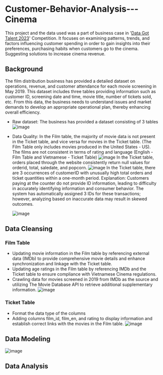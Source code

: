 # Customer-Behavior-Analysis---Cinema
This project and the data used was a part of business case in '[Data Got Talent 2023](https://datagottalent.vn/)' Competition. It focuses on examining patterns, trends, and factors influencing customer spending in order to gain insights into their preferences, purchasing habits when customers go to the cinema. Suggesting solutions to increase cinema revenue.
## Background
The film distribution business has provided a detailed dataset on operations, revenue, and customer attendance for each movie screening in May 2019. This dataset includes three tables providing information such as customer ID, screening date and time, movie title, number of tickets sold, etc. From this data, the business needs to understand issues and market demands to develop an appropriate operational plan, thereby enhancing overall efficiency.
- Raw dataset: The business has provided a dataset consisting of 3 tables
  ![image](https://github.com/acnibh/Customer-Behavior-Analysis---Cinema/assets/146699917/0724aaa0-2249-4bff-9e78-e324bff9253c)
- Data Quality:
In the Film table, the majority of movie data is not present in the Ticket table, and vice versa for movies in the Ticket table. (The Film Table only includes movies produced in the United States - US). The films are not consistent in terms of rating and language (English - Film Table and Vietnamese - Ticket Table)
  ![image](https://github.com/acnibh/Customer-Behavior-Analysis---Cinema/assets/146699917/b7a917ca-2385-4036-893b-526833c4afd2)
  In the Ticket table, orders placed through the website consistently return null values for orderid, total, saledate, and popcorn.
  ![image](https://github.com/acnibh/Customer-Behavior-Analysis---Cinema/assets/146699917/85481fbe-c4a9-40a3-8f83-8deb073fd95e)
  In the Ticket table, there are 3 occurrences of customerID with unusually high total orders and ticket quantities within a one-month period.
  Explanation: Customers paying at the counter do not provide ID information, leading to difficulty in accurately identifying information and consumer behavior. The system has automatically assigned 3 IDs for these transactions; however, analyzing based on inaccurate data may result in skewed outcomes.
  
  ![image](https://github.com/acnibh/Customer-Behavior-Analysis---Cinema/assets/146699917/ac26da20-934a-4246-8574-44782cd9ad2a)

## Data Cleansing
### Film Table 
- Updating movie information in the Film table by referencing external data (IMDb) to provide comprehensive movie details and enhance synchronization and linkage with the Ticket table.
- Updating age ratings in the Film table by referencing IMDb and the Ticket table to ensure compliance with Vietnamese Cinema regulations.
- Crawling data for movies screened in 2019 from IMDb as the source and utilizing The Movie Database API to retrieve additional supplementary information.
  ![image](https://github.com/acnibh/Customer-Behavior-Analysis---Cinema/assets/146699917/92d977de-5f5a-4c88-a536-c52a672dda13)

### Ticket Table 
- Format the data type of the columns
- Adding columns film_id, film_en, and rating to display information and establish correct links with the movies in the Film table.
  ![image](https://github.com/acnibh/Customer-Behavior-Analysis---Cinema/assets/146699917/95226bca-f09a-42ef-8fc0-e86117e65c36)

## Data Modeling 
![image](https://github.com/acnibh/Customer-Behavior-Analysis---Cinema/assets/146699917/3ef50f34-2208-407d-91a5-8d18e3fc4fd4)
## Data Analysis




